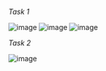 *Task 1*

![image](https://github.com/Egor-Pyshny/DC.NET/assets/92670900/121ddf38-5960-4bbe-af46-e67771f079c7)
![image](https://github.com/Egor-Pyshny/DC.NET/assets/92670900/3c6095d1-0861-4358-a67f-facad1ee1c9e)
![image](https://github.com/Egor-Pyshny/DC.NET/assets/92670900/622cecc1-4027-4d6d-a88b-b924e007258e)

*Task 2*

![image](https://github.com/Egor-Pyshny/DC.NET/assets/92670900/500eb88c-0e67-4caf-b2db-628fc19a66d1)

